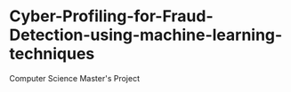 # Cyber-Profiling-for-Fraud-Detection-using-machine-learning-techniques
Computer Science Master's Project
